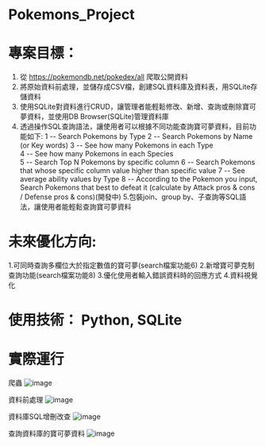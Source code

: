 # Pokemons_Project

# 專案目標： 
1. 從 https://pokemondb.net/pokedex/all 爬取公開資料
2. 將原始資料前處理，並儲存成CSV檔，創建SQL資料庫及資料表，用SQLite存儲資料
3. 使用SQLite對資料進行CRUD，讓管理者能輕鬆修改、新增、查詢或刪除寶可夢資料，並使用DB Browser(SQLite)管理資料庫
4. 透過操作SQL查詢語法，讓使用者可以根據不同功能查詢寶可夢資料，目前功能如下:
    1 -- Search Pokemons by Type
    2 -- Search Pokemons by Name (or Key words)
    3 -- See how many Pokemons in each Type  
    4 -- See how many Pokemons in each Species  
    5 -- Search Top N Pokemons by specific column
    6 -- Search Pokemons that whose specific column value higher than specific value
    7 -- See average ability values by Type
    8 -- According to the Pokemon you input, Search Pokemons that best to defeat it (calculate by Attack pros & cons / Defense pros & cons)(開發中)
5.包裝join、group by、子查詢等SQL語法，讓使用者能輕鬆查詢寶可夢資料

# 未來優化方向:
1.可同時查詢多欄位大於指定數值的寶可夢(search檔案功能6)
2.新增寶可夢克制查詢功能(search檔案功能8)
3.優化使用者輸入錯誤資料時的回應方式
4.資料視覺化

# 使用技術： Python, SQLite

# 實際運行

爬蟲
![image](https://user-images.githubusercontent.com/103302287/167241001-32b05dde-e490-41a9-9234-e94a16bc515c.png)

資料前處理
![image](https://user-images.githubusercontent.com/103302287/167240978-0b10b246-98c9-4eb3-b64c-2e7ec3db232e.png)

資料庫SQL增刪改查
![image](https://user-images.githubusercontent.com/103302287/167241738-c9ba7f02-5f9f-4bae-b961-17f9099004b3.png)

查詢資料庫的寶可夢資料
![image](https://user-images.githubusercontent.com/103302287/167242580-7a4ce4d2-525b-4bc3-8c95-14478c618409.png)




